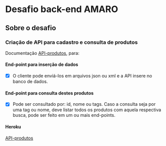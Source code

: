 # Desafio back-end AMARO

## Sobre o desafio

### Criação de API para cadastro e consulta de produtos

Documentação [API-produtos](https://documenter.getpostman.com/view/18388100/Uyr7JKGX), para:

#### End-point para inserção de dados

- [x] O cliente pode enviá-los em arquivos json ou xml e a API
      insere no banco de dados.

#### End-point para consulta destes produtos

- [x] Pode ser consultado por: id, nome ou tags. Caso a consulta seja por uma tag ou nome,
      deve listar todos os produtos com aquela respectiva busca, pode ser feito em um ou mais end-points.

#### Heroku

[API-produtos](https://amaro-api.herokuapp.com/products/search)
